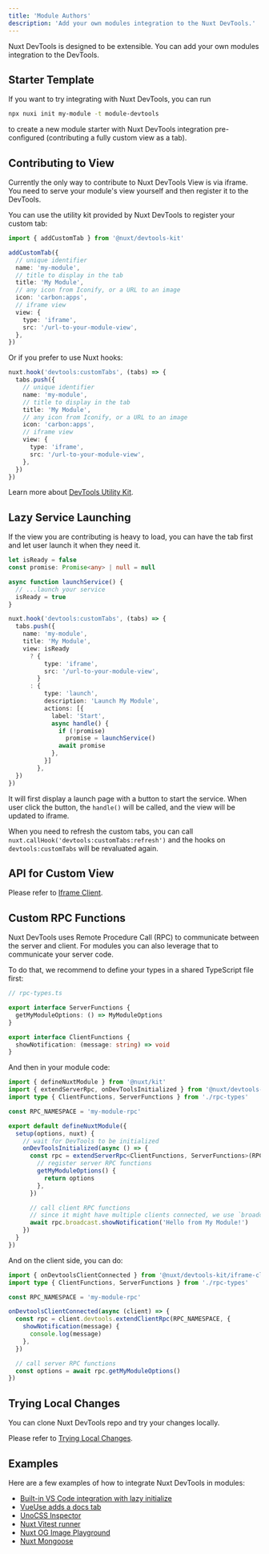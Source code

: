 ```yaml
---
title: 'Module Authors'
description: 'Add your own modules integration to the Nuxt DevTools.'
---
```


Nuxt DevTools is designed to be extensible. You can add your own modules integration to the DevTools.

## Starter Template

If you want to try integrating with Nuxt DevTools, you can run

```bash
npx nuxi init my-module -t module-devtools
```

to create a new module starter with Nuxt DevTools integration pre-configured (contributing a fully custom view as a tab).

## Contributing to View

Currently the only way to contribute to Nuxt DevTools View is via iframe. You need to serve your module's view yourself and then register it to the DevTools.

You can use the utility kit provided by Nuxt DevTools to register your custom tab:

```ts
import { addCustomTab } from '@nuxt/devtools-kit'

addCustomTab({
  // unique identifier
  name: 'my-module',
  // title to display in the tab
  title: 'My Module',
  // any icon from Iconify, or a URL to an image
  icon: 'carbon:apps',
  // iframe view
  view: {
    type: 'iframe',
    src: '/url-to-your-module-view',
  },
})
```

Or if you prefer to use Nuxt hooks:

```ts
nuxt.hook('devtools:customTabs', (tabs) => {
  tabs.push({
    // unique identifier
    name: 'my-module',
    // title to display in the tab
    title: 'My Module',
    // any icon from Iconify, or a URL to an image
    icon: 'carbon:apps',
    // iframe view
    view: {
      type: 'iframe',
      src: '/url-to-your-module-view',
    },
  })
})
```

Learn more about [DevTools Utility Kit](/module/utils-kit).

## Lazy Service Launching

If the view you are contributing is heavy to load, you can have the tab first and let user launch it when they need it.

```ts
let isReady = false
const promise: Promise<any> | null = null

async function launchService() {
  // ...launch your service
  isReady = true
}

nuxt.hook('devtools:customTabs', (tabs) => {
  tabs.push({
    name: 'my-module',
    title: 'My Module',
    view: isReady
      ? {
          type: 'iframe',
          src: '/url-to-your-module-view',
        }
      : {
          type: 'launch',
          description: 'Launch My Module',
          actions: [{
            label: 'Start',
            async handle() {
              if (!promise)
                promise = launchService()
              await promise
            },
          }]
        },
  })
})
```

It will first display a launch page with a button to start the service. When user click the button, the `handle()` will be called, and the view will be updated to iframe.

When you need to refresh the custom tabs, you can call `nuxt.callHook('devtools:customTabs:refresh')` and the hooks on `devtools:customTabs` will be revaluated again.

## API for Custom View

Please refer to [Iframe Client](/module/utils-kit#nuxtdevtools-kitiframe-client).

## Custom RPC Functions

Nuxt DevTools uses Remote Procedure Call (RPC) to communicate between the server and client. For modules you can also leverage that to communicate your server code.

To do that, we recommend to define your types in a shared TypeScript file first:

```ts
// rpc-types.ts

export interface ServerFunctions {
  getMyModuleOptions: () => MyModuleOptions
}

export interface ClientFunctions {
  showNotification: (message: string) => void
}
```

And then in your module code:

```ts
import { defineNuxtModule } from '@nuxt/kit'
import { extendServerRpc, onDevToolsInitialized } from '@nuxt/devtools-kit'
import type { ClientFunctions, ServerFunctions } from './rpc-types'

const RPC_NAMESPACE = 'my-module-rpc'

export default defineNuxtModule({
  setup(options, nuxt) {
    // wait for DevTools to be initialized
    onDevToolsInitialized(async () => {
      const rpc = extendServerRpc<ClientFunctions, ServerFunctions>(RPC_NAMESPACE, {
        // register server RPC functions
        getMyModuleOptions() {
          return options
        },
      })

      // call client RPC functions
      // since it might have multiple clients connected, we use `broadcast` to call all of them
      await rpc.broadcast.showNotification('Hello from My Module!')
    })
  }
})
```

And on the client side, you can do:

```ts
import { onDevtoolsClientConnected } from '@nuxt/devtools-kit/iframe-client'
import type { ClientFunctions, ServerFunctions } from './rpc-types'

const RPC_NAMESPACE = 'my-module-rpc'

onDevtoolsClientConnected(async (client) => {
  const rpc = client.devtools.extendClientRpc(RPC_NAMESPACE, {
    showNotification(message) {
      console.log(message)
    },
  })

  // call server RPC functions
  const options = await rpc.getMyModuleOptions()
})
```

## Trying Local Changes

You can clone Nuxt DevTools repo and try your changes locally.

Please refer to [Trying Local Changes](/development/contributing#trying-local-changes).

## Examples

Here are a few examples of how to integrate Nuxt DevTools in modules:

- [Built-in VS Code integration with lazy initialize](https://github.com/nuxt/devtools/blob/main/packages/devtools/src/integrations/vscode.ts)
- [VueUse adds a docs tab](https://github.com/vueuse/vueuse/blob/ce28cef154489c73abe308104bef8568594a9bcd/packages/nuxt/index.ts#L89-L99)
- [UnoCSS Inspector](https://github.com/unocss/unocss/blob/25021a751494e99e85cfd82cca3855cdf78f6a12/packages/nuxt/src/index.ts#L81-L94)
- [Nuxt Vitest runner](https://github.com/danielroe/nuxt-vitest/blob/7bac68d96f27dea6c30c198b7caaaf0b495574ab/packages/nuxt-vitest/src/module.ts#L139-L181)
- [Nuxt OG Image Playground](https://github.com/nuxt-modules/og-image/blob/551b5474b44b8ff3190643e861c0b453813683b0/src/build/devtools.ts#L65-L80)
- [Nuxt Mongoose](https://github.com/arashsheyda/nuxt-mongoose/blob/89d50bd977de0f4edfdbe3ed150d0dca4d040709/src/devtools.ts#L38-L48)
